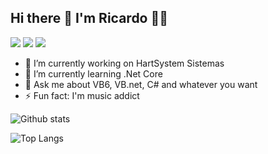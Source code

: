 ## Hi there 👋 I'm Ricardo 👩‍💻

<a href="https://br.linkedin.com/in/ricardocolzani"><img src="https://img.shields.io/badge/LinkedIn-0077B5?style=for-the-badge&logo=linkedin&logoColor=white"/></a> <a href="mailto:ricardo.colzani@hotmail.com"><img src="https://img.shields.io/badge/Microsoft_Outlook-0078D4?style=for-the-badge&logo=microsoft-outlook&logoColor=white"/></a> <a href="https://discordapp.com/users/421103893238513685/"><img src="https://img.shields.io/badge/Discord-7289DA?style=for-the-badge&logo=discord&logoColor=white"/></a>


- 🔭 I’m currently working on HartSystem Sistemas
- 🌱 I’m currently learning .Net Core
- 💬 Ask me about VB6, VB.net, C# and whatever you want
- ⚡ Fun fact: I'm music addict

![Github stats](https://github-readme-stats.vercel.app/api?username=rcolzani&theme=dark&show_icons=true)

![Top Langs](https://github-readme-stats.vercel.app/api/top-langs/?username=rcolzani&layout=compact&theme=dark)
